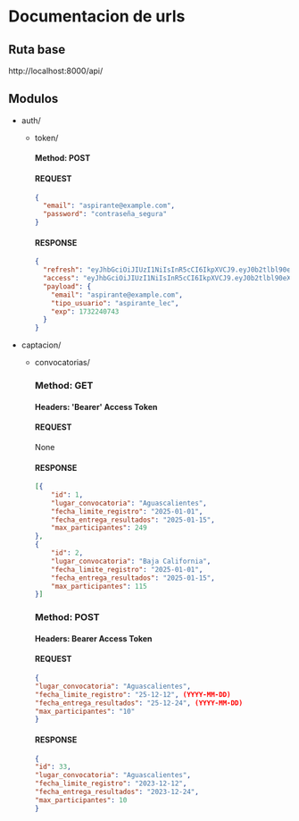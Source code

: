 # Documentacion de urls

## Ruta base

http://localhost:8000/api/

## Modulos

- auth/

  - token/

    #### **Method: POST**

    #### REQUEST

    ```json
    {
      "email": "aspirante@example.com",
      "password": "contraseña_segura"
    }
    ```

    #### RESPONSE

    ```json
    {
      "refresh": "eyJhbGciOiJIUzI1NiIsInR5cCI6IkpXVCJ9.eyJ0b2tlbl90eXBlIjoicmVmcmVzaCIsImV4cCI6MTczMjg0NDY0MywiaWF0IjoxNzMyMjM5ODQzLCJqdGkiOiJiNTA4NDFkNTk2MGM0MWMzOGY3MmM3NmUxMGIwM2ZlNiIsInVzZXJfaWQiOiJhc3BpcmFudGVAZXhhbXBsZS5jb20ifQ.wGe1__qWOXZpC6_LSVzu9OQ4vqPMUgFbpGamaES2AKc",
      "access": "eyJhbGciOiJIUzI1NiIsInR5cCI6IkpXVCJ9.eyJ0b2tlbl90eXBlIjoiYWNjZXNzIiwiZXhwIjoxNzMyMjQwNzQzLCJpYXQiOjE3MzIyMzk4NDMsImp0aSI6IjllMTU3Njg0MWNkZjQ1MWFiZDYyNWI4OWRlZDdjNzU1IiwidXNlcl9pZCI6ImFzcGlyYW50ZUBleGFtcGxlLmNvbSJ9.f2j88bu1XuLvLM6q-kpkspewlGQZr0T6iUH0xZCTjWw",
      "payload": {
        "email": "aspirante@example.com",
        "tipo_usuario": "aspirante_lec",
        "exp": 1732240743
      }
    }
    ```

- captacion/
  - convocatorias/
    ### **Method: GET**

    #### **Headers: 'Bearer' Access Token**

    #### REQUEST
    None
    

    #### RESPONSE

    ```json
    [{
        "id": 1,
        "lugar_convocatoria": "Aguascalientes",
        "fecha_limite_registro": "2025-01-01",
        "fecha_entrega_resultados": "2025-01-15",
        "max_participantes": 249
    },
    {
        "id": 2,
        "lugar_convocatoria": "Baja California",
        "fecha_limite_registro": "2025-01-01",
        "fecha_entrega_resultados": "2025-01-15",
        "max_participantes": 115
    }]
    ```

    ### **Method: POST**

    #### **Headers: Bearer Access Token**

    #### REQUEST
    ```json
    {
    "lugar_convocatoria": "Aguascalientes",
    "fecha_limite_registro": "25-12-12", (YYYY-MM-DD)
    "fecha_entrega_resultados": "25-12-24", (YYYY-MM-DD)
    "max_participantes": "10"
    }
    ```

    #### RESPONSE
    ```json
    {
    "id": 33,
    "lugar_convocatoria": "Aguascalientes",
    "fecha_limite_registro": "2023-12-12",
    "fecha_entrega_resultados": "2023-12-24",
    "max_participantes": 10
    }
    ```

